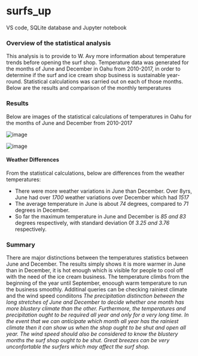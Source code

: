 # surfs_up
VS code, SQLite database and Jupyter notebook

### Overview of the statistical analysis
This analysis is to provide to W. Avy more information about temperature trends before opening the surf shop. Temperature data was generated for the months of June and December in Oahu from 2010-2017, in order to determine if the surf and ice cream shop business is sustainable year-round. Statistical calculations was carried out on each of those months. 
Below are the results and comparison of the monthly temperatures

### Results
Below are images of the statistical calculations of temperatures in Oahu for the months of June and December from 2010-2017

![image](https://user-images.githubusercontent.com/78067427/115168673-b99d7580-a089-11eb-9dd0-cd23c90a6544.png)

![image](https://user-images.githubusercontent.com/78067427/115168680-c0c48380-a089-11eb-84b7-93c3f1b834d3.png)

#### Weather Differences 
From the statistical calculations, below are differences from the weather temperatures:
- There were more weather variations in June than December. Over 8yrs, June had over *1700* weather variations over December which had *1517*
- The average temperature in June is about *74* degrees, compared to *71* degrees in December.
- So far the maximum temperature in June and December is *85 and 83* degrees respectively, with standard deviation 0f *3.25 and 3.76* respectively.

### Summary
There are major distinctions between the temperatures statistics between June and December. The results simply shows it is more warmer in June than in December, it is hot enough which is visible for people to cool off with the need of the ice cream business. The temperature climbs from the beginning of the year until September, enoough warm temperature to run the business smoothly.
Additinal queries can be checking rainiest climate and the wind speed condiitons
*The precipitation distinction between the long stretches of June and December to decide whether one month has more blustery climate than the other. Furthermore, the temperatures and precipitation ought to be required all year and only for a very long time. In the event that we can anticipate which month all year has the rainiest climate then it can show us when the shop ought to be shut and open all year.*
*The wind speed should also be considered to know the blustery months the surf shop ought to be shut. Great breezes can be very unconfortable the surfers which may affect the surf shop.*
